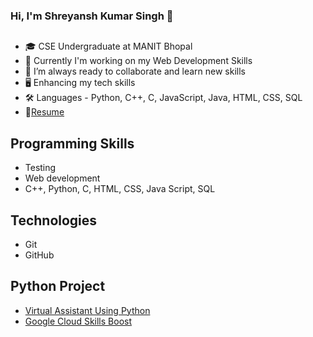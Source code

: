 ### Hi, I'm Shreyansh Kumar Singh 👋
##
* 🎓 CSE Undergraduate at MANIT Bhopal
* 🔭 Currently I'm working on my Web Development Skills
* 📗 I’m always ready to collaborate and learn new skills
* 🖥 Enhancing my tech skills
* 🛠  Languages - Python, C++, C, JavaScript, Java, HTML, CSS, SQL
* 🧾[Resume](https://drive.google.com/file/d/17rTmkmMqdbXXTDxHLbu-Eg1PgB8pcfF5/view?usp=sharing)
 
## Programming Skills 

* Testing
* Web development
* C++, Python, C, HTML, CSS, Java Script, SQL

## Technologies
* Git
* GitHub

## Python Project
* [Virtual Assistant Using Python](https://drive.google.com/file/d/1aJ9_dEEmwQc6OcE9g_ghECuQ7wCZTZdD/view?usp=sharing)
* [Google Cloud Skills Boost](http://qwiklabs.com/public_profiles/84c7de5a-e381-4583-866d-639e43147b28)
